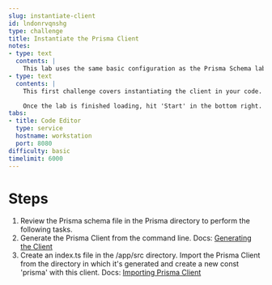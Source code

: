 ```yaml
---
slug: instantiate-client
id: lndonrvqnshg
type: challenge
title: Instantiate the Prisma Client
notes:
- type: text
  contents: |
    This lab uses the same basic configuration as the Prisma Schema lab. Follow the instructions and use check button to check your work.
- type: text
  contents: |
    This first challenge covers instantiating the client in your code.

    Once the lab is finished loading, hit 'Start' in the bottom right.
tabs:
- title: Code Editor
  type: service
  hostname: workstation
  port: 8080
difficulty: basic
timelimit: 6000
---
```

Steps
======
1. Review the Prisma schema file in the Prisma directory to perform the following tasks.
1. Generate the Prisma Client from the command line.
Docs: [Generating the Client](https://www.prisma.io/docs/concepts/components/prisma-client/working-with-prismaclient/generating-prisma-client)
1. Create an index.ts file in the /app/src directory. Import the Prisma Client from the directory in which it's generated and create a new const 'prisma' with this client.
Docs: [Importing Prisma Client](https://www.prisma.io/docs/concepts/components/prisma-client/working-with-prismaclient/generating-prisma-client#importing-prisma-client)